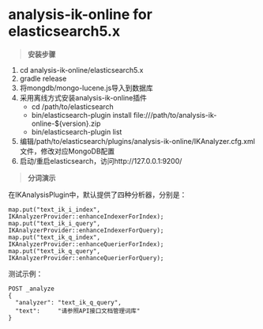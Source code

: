 # analysis-ik-online for elasticsearch5.x

> **安装步骤**

1. cd analysis-ik-online/elasticsearch5.x
2. gradle release
3. 将mongdb/mongo-lucene.js导入到数据库
4. 采用离线方式安装analysis-ik-online插件
	- cd /path/to/elasticsearch
	- bin/elasticsearch-plugin install file:///path/to/analysis-ik-online-${version}.zip
	- bin/elasticsearch-plugin list
5. 编辑/path/to/elasticsearch/plugins/analysis-ik-online/IKAnalyzer.cfg.xml文件，修改对应MongoDB配置
6.  启动/重启elasticsearch，访问http://127.0.0.1:9200/

> **分词演示**

在IKAnalysisPlugin中，默认提供了四种分析器，分别是：

```
map.put("text_ik_i_index", IKAnalyzerProvider::enhanceIndexerForIndex);
map.put("text_ik_i_query", IKAnalyzerProvider::enhanceIndexerForQuery);
map.put("text_ik_q_index", IKAnalyzerProvider::enhanceQuerierForIndex);
map.put("text_ik_q_query", IKAnalyzerProvider::enhanceQuerierForQuery);
```

测试示例：

```
POST _analyze
{
  "analyzer": "text_ik_q_query",
  "text":     "请参照API接口文档管理词库"
}
```
